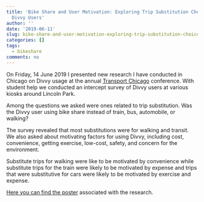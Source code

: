 ```yaml
---
title: 'Bike Share and User Motivation: Exploring Trip Substitution Choices Among
  Divvy Users'
author: ''
date: '2019-06-11'
slug: bike-share-and-user-motivation-exploring-trip-substitution-choices-among-divvy-users
categories: []
tags:
  - bikeshare
comments: no
---
```


On Friday, 14 June 2019 I presented new research I have conducted in Chicago on Divvy usage at the annual [Transport Chicago](http://www.transportchicago.org/) conference.  With student help we conducted an intercept survey of Divvy users at various kiosks around Lincoln Park.

Among the questions we asked were ones related to trip substitution. Was the Divvy user using bike share instead of train, bus, automobile, or walking?

The survey revealed that most substitutions were for walking and transit. We also asked about motivating factors for using Divvy, including cost, convenience, getting exercise, low-cost, safety, and concern for the environment.

Substitute trips for walking were like to be motivated by convenience while substitute trips for the train were likely to be motivated by expense and trips that were substitutive for cars were likely to be motivated by exercise and expense.

[Here you can find the poster](http://www.hughbartling.com/img/TransportChicagoPosterSmallSize.pdf) associated with the research. 


